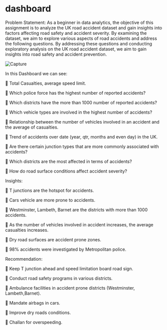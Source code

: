 # dashboard
Problem Statement:
As a beginner in data analytics, the objective of this assignment is to analyze the UK road accident dataset and gain insights into factors affecting road safety and accident severity. By examining the dataset, we aim to explore various aspects of road accidents and address the following questions. By addressing these questions and conducting exploratory analysis on the UK road accident dataset, we aim to gain insights into road safety and accident prevention.


![Capture](https://github.com/user-attachments/assets/f6278c31-f3b1-47d0-b9d0-36234bfba197)

In this Dashboard we can see:

💠 Total Casualties, average speed limit.

💠 Which police force has the highest number of reported accidents?

💠 Which districts have the more than 1000 number of reported accidents?

💠 Which vehicle types are involved in the highest number of accidents?

💠 Relationship between the number of vehicles involved in an accident and the average of casualties.

💠 Trend of accidents over date (year, qtr, months and even day) in the UK.

💠 Are there certain junction types that are more commonly associated with accidents?

💠 Which districts are the most affected in terms of accidents?

💠 How do road surface conditions affect accident severity?

Insights:

💠 T junctions are the hotspot for accidents.

💠 Cars vehicle are more prone to accidents.

💠 Westminster, Lambeth, Barnet are the districts with more than 1000 accidents.

💠 As the number of vehicles involved in accident increases, the average casualties increases.

💠 Dry road surfaces are accident prone zones.

💠 98% accidents were investigated by Metropolitan police.


Recommendation:

💠 Keep T junction ahead and speed limitation board road sign.

💠 Conduct road safety programs in various districts.

💠 Ambulance facilities in accident prone districts (Westminster, Lambeth,Barnet).

💠 Mandate airbags in cars.

💠 Improve dry roads conditions.

💠 Challan for overspeeding.
